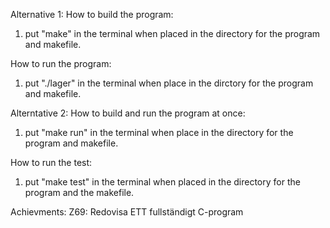 Alternative 1:
How to build the program:
1. put "make" in the terminal when placed in the directory for the program and makefile.

How to run the program:
1. put "./lager" in the terminal when place in the dirctory for the program and makefile.

Alterntative 2:
How to build and run the program at once:
1. put "make run" in the terminal when place in the directory for the program and makefile.



How to run the test:
1. put "make test" in the terminal when placed in the directory for the program and the makefile.

Achievments:
Z69: Redovisa ETT fullständigt C-program
